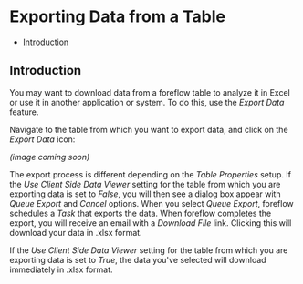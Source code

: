 # Exporting Data from a Table

-   [Introduction](#introduction)

<a name="introduction"></a>

## Introduction

You may want to download data from a foreflow table to analyze it in Excel or use it in another application or system. To do this, use the _Export Data_ feature.

Navigate to the table from which you want to export data, and click on the _Export Data_ icon:

_(image coming soon)_

The export process is different depending on the _Table Properties_ setup. If the _Use Client Side Data Viewer_ setting for the table from which you are exporting data is set to _False_, you will then see a dialog box appear with _Queue Export_ and _Cancel_ options. When you select _Queue Export_, foreflow schedules a _Task_ that exports the data. When foreflow completes the export, you will receive an email with a _Download File_ link. Clicking this will download your data in .xlsx format.

If the _Use Client Side Data Viewer_ setting for the table from which you are exporting data is set to _True_, the data you've selected will download immediately in .xlsx format.
